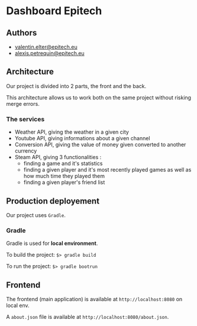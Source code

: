 # **Dashboard Epitech**

## **Authors**

- valentin.elter@epitech.eu
- alexis.petrequin@epitech.eu

## **Architecture**

Our project is divided into 2 parts, the front and the back.

This architecture allows us to work both on the same project without risking merge errors.

### **The services**

- Weather API, giving the weather in a given city
- Youtube API, giving informations about a given channel
- Conversion API, giving the value of money given converted to another currency
- Steam API, giving 3 functionalities : 
    - finding a game and it's statistics
    - finding a given player and it's most recently played games as well as how much time they played them
    - finding a given player's friend list

## **Production deployement**

Our project uses `Gradle`.

### **Gradle**

Gradle is used for **local environment**.

To build the project: `$> gradle build`

To run the project: `$> gradle bootrun`

## **Frontend**

The frontend (main application) is available at `http://localhost:8080` on local env.

A `about.json` file is available at `http://localhost:8080/about.json`.
